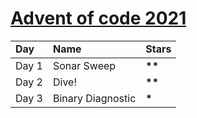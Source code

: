 # [Advent of code 2021](https://adventofcode.com)
<table>
  <tr style="font-weight: bold;">
    <td>Day</td>
    <td>Name</td>
    <td>Stars</td>
  </tr>
  <tbody>
    <tr>
      <td>Day 1</td>  
      <td>Sonar Sweep</td>  
      <td><b>**</b></td>  
    </tr>
    <tr>
      <td>Day 2</td>  
      <td>Dive!</td>  
      <td><b>**</b></td>  
    </tr>
    <tr>
      <td>Day 3</td>  
      <td>Binary Diagnostic</td>  
      <td><b>*</b></td>  
    </tr>
  </tbody>
</table>

